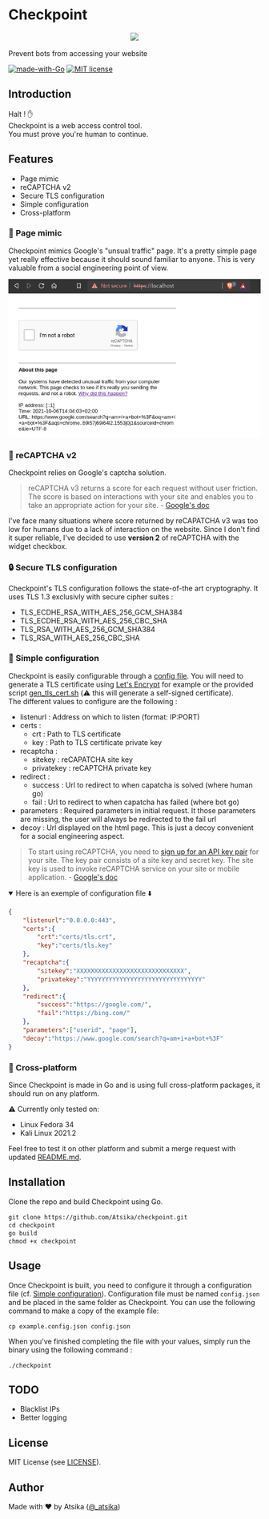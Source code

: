# Checkpoint

<div align="center">
    <img src="images/checkpoint-logo.png">
</div>

Prevent bots from accessing your website

[![made-with-Go](https://img.shields.io/badge/Made%20with-Go-blue.svg)](http://golang.org)  [![MIT license](https://img.shields.io/badge/License-MIT-blue.svg)](https://lbesson.mit-license.org/)

## Introduction

Halt ! ✋  
Checkpoint is a web access control tool.  
You must prove you're human to continue.  

## Features

* Page mimic
* reCAPTCHA v2
* Secure TLS configuration
* Simple configuration
* Cross-platform

### 👀 Page mimic

Checkpoint mimics Google's "unsual traffic" page. It's a pretty simple page yet really effective because it should sound familiar to anyone. This is very valuable from a social engineering point of view.

<div align="center">
    <img src="images/unusual_traffic.png">
</div>

### 🤖 reCAPTCHA v2

Checkpoint relies on Google's captcha solution.

> reCAPTCHA v3 returns a score for each request without user friction. The score is based on interactions with your site and enables you to take an appropriate action for your site. - [Google's doc](https://developers.google.com/recaptcha/docs/v3)

I've face many situations where score returned by reCAPATCHA v3 was too low for humans due to a lack of interaction on the website. Since I don't find it super reliable, I've decided to use **version 2** of reCAPTCHA with the widget checkbox.

### 🔒 Secure TLS configuration

Checkpoint's TLS configuration follows the state-of-the art cryptography. It uses TLS 1.3 exclusivly with secure cipher suites :
* TLS_ECDHE_RSA_WITH_AES_256_GCM_SHA384
* TLS_ECDHE_RSA_WITH_AES_256_CBC_SHA
* TLS_RSA_WITH_AES_256_GCM_SHA384
* TLS_RSA_WITH_AES_256_CBC_SHA

### 📄 Simple configuration

Checkpoint is easily configurable through a [config file](example.config.json). You will need to generate a TLS certificate using [Let's Encrypt](https://letsencrypt.org/) for example or the provided script [gen_tls_cert.sh](gen_tls_cert.sh) (⚠️ this will generate a self-signed certificate).  
The different values to configure are the following :
* listenurl : Address on which to listen (format: IP:PORT)
* certs :
  * crt : Path to TLS certificate
  * key : Path to TLS certificate private key
* recaptcha :
  * sitekey : reCAPATCHA site key
  * privatekey : reCAPTCHA private key
* redirect : 
  * success : Url to redirect to when capatcha is solved (where human go)
  * fail : Url to redirect to when capatcha has failed (where bot go)
* parameters : Required parameters in initial request. It those parameters are missing, the user will always be redirected to the fail url
* decoy : Url displayed on the html page. This is just a decoy convenient for a social engineering aspect. 

> To start using reCAPTCHA, you need to [sign up for an API key pair](http://www.google.com/recaptcha/admin) for your site. The key pair consists of a site key and secret key. The site key is used to invoke reCAPTCHA service on your site or mobile application. - [Google's doc](https://developers.google.com/recaptcha/intro#recaptcha-overview)

<details open>
    <summary>Here is an exemple of configuration file ⬇️</summary>

```json
{   
    "listenurl":"0.0.0.0:443",
    "certs":{
        "crt":"certs/tls.crt",
        "key":"certs/tls.key"
    },
    "recaptcha":{
        "sitekey":"XXXXXXXXXXXXXXXXXXXXXXXXXXXXXX",
        "privatekey":"YYYYYYYYYYYYYYYYYYYYYYYYYYYYYYYY"
    },
    "redirect":{
        "success":"https://google.com/",
        "fail":"https://bing.com/"
    },
    "parameters":["userid", "page"],
    "decoy":"https://www.google.com/search?q=am+i+a+bot+%3F"
}
```
</details>

### 🤝 Cross-platform

Since Checkpoint is made in Go and is using full cross-platform packages, it should run on any platform.

  
⚠️ Currently only tested on:
* Linux Fedora 34
* Kali Linux 2021.2

Feel free to test it on other platform and submit a merge request with updated [README.md](README.md).

## Installation

Clone the repo and build Checkpoint using Go.

```
git clone https://github.com/Atsika/checkpoint.git
cd checkpoint
go build
chmod +x checkpoint
```

## Usage

Once Checkpoint is built, you need to configure it through a configuration file (cf. [Simple configuration](#simple-configration)). Configuration file must be named `config.json` and be placed in the same folder as Checkpoint. You can use the following command to make a copy of the example file:

```
cp example.config.json config.json
```

When you've finished completing the file with your values, simply run the binary using the following command :

```
./checkpoint
```

## TODO

* Blacklist IPs
* Better logging

## License

MIT License (see [LICENSE](LICENSE)).

## Author

Made with ❤️ by Atsika ([@_atsika](https://twitter.com/_atsika))